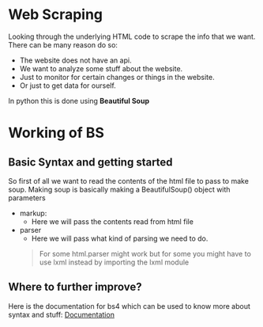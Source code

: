 # Web Scraping 

Looking through the underlying HTML code to scrape the info that we want. 
There can be many reason do so:

- The website does not have an api.
- We want to analyze some stuff about the website.
- Just to monitor for certain changes or things in the website.
- Or just to get data for ourself.

In python this is done using **Beautiful Soup**


# Working of BS

## Basic Syntax and getting started

So first of all we want to read the contents of the html file to pass to make soup.
Making soup is basically making a BeautifulSoup() object with parameters

- markup: 
    - Here we will pass the contents read from html file
- parser
    - Here we will pass what kind of parsing we need to do.
    > For some html.parser might work but for some you might have to use lxml instead by importing the lxml module

## Where to further improve?

Here is the documentation for bs4 which can be used to know more about syntax and stuff: 
[Documentation](https://www.crummy.com/software/BeautifulSoup/bs4/doc/)

